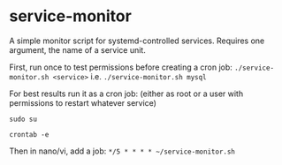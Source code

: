 # service-monitor
A simple monitor script for systemd-controlled services. 
Requires one argument, the name of a service unit. 

First, run once to test permissions before creating a cron job:
`./service-monitor.sh <service>` i.e. `./service-monitor.sh mysql`

For best results run it as a cron job: (either as root or a user with permissions to restart whatever service)

`sudo su`

`crontab -e`

Then in nano/vi, add a job: `*/5 * * * * ~/service-monitor.sh`
